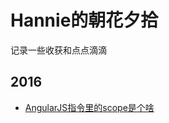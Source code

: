 # Hannie的朝花夕拾
记录一些收获和点点滴滴

## 2016
- [AngularJS指令里的scope是个啥](https://github.com/HannieLee/blog/issues/1)
